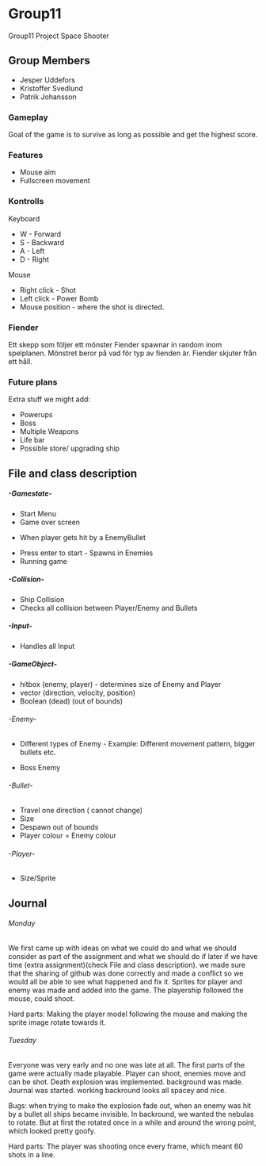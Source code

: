 # Group11
Group11 Project Space Shooter
## Group Members
+ Jesper Uddefors
+ Kristoffer Svedlund
+ Patrik Johansson


### Gameplay
Goal of the game is to survive as long as possible and get the highest score.

### Features
+ Mouse aim
+ Fullscreen movement


### Kontrolls
Keyboard
+ W - Forward
+ S - Backward
+ A - Left
+ D - Right

Mouse
+ Right click - Shot
+ Left click - Power Bomb
+ Mouse position - where the shot is directed.

### Fiender
Ett skepp som följer ett mönster Fiender spawnar in random inom spelplanen. Mönstret beror på vad för typ av fienden är.
 Fiender skjuter från ett håll.

### Future plans
Extra stuff we might add:
+ Powerups
+ Boss
+ Multiple Weapons
+ Life bar
+ Possible store/ upgrading ship

## File and class description

##### -Gamestate-
  + Start Menu
  + Game over screen
   - When player gets hit by a EnemyBullet
  + Press enter to start - Spawns in Enemies
  + Running game

##### -Collision-
  + Ship Collision
  + Checks all collision between Player/Enemy and Bullets

##### -Input-
  + Handles all Input

##### -GameObject-
  + hitbox (enemy, player) - determines size of Enemy and Player
  + vector (direction, velocity, position)
  + Boolean (dead) (out of bounds)

###### -Enemy-
  + Different types of Enemy - Example: Different movement pattern, bigger bullets etc.
   - Boss Enemy

###### -Bullet-
  + Travel one direction ( cannot change)
  + Size
  + Despawn out of bounds
  + Player colour \= Enemy colour

###### -Player-
  + Size/Sprite


## Journal

###### Monday
We first came up with ideas on what we could do and what we should consider as part of the assignment and what we should do if later if we have time (extra assignment)(check File and class description).
we made sure that the sharing of github was done correctly and made a conflict so we would all be able to see what happened and fix it.
Sprites for player and enemy was made and added into the game. The playership followed the mouse, could shoot.

Hard parts:  Making the player model following the mouse and making the sprite image rotate towards it.  

###### Tuesday
Everyone was very early and no one was late at all.
The first parts of the game were actually made playable. Player can shoot, enemies move and can be shot. Death explosion was implemented. background was made. Journal was started. working backround looks all spacey and nice.

Bugs: when trying to make the explosion fade out, when an enemy was hit by a bullet all ships became invisible.
In backround, we wanted the nebulas to rotate. But at first the rotated once in a while and around the wrong point, which looked pretty goofy.

Hard parts: The player was shooting once every frame, which meant 60 shots in a line.
